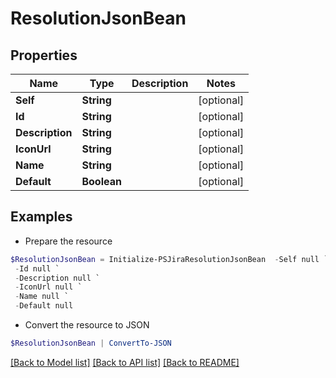 # ResolutionJsonBean
## Properties

Name | Type | Description | Notes
------------ | ------------- | ------------- | -------------
**Self** | **String** |  | [optional] 
**Id** | **String** |  | [optional] 
**Description** | **String** |  | [optional] 
**IconUrl** | **String** |  | [optional] 
**Name** | **String** |  | [optional] 
**Default** | **Boolean** |  | [optional] 

## Examples

- Prepare the resource
```powershell
$ResolutionJsonBean = Initialize-PSJiraResolutionJsonBean  -Self null `
 -Id null `
 -Description null `
 -IconUrl null `
 -Name null `
 -Default null
```

- Convert the resource to JSON
```powershell
$ResolutionJsonBean | ConvertTo-JSON
```

[[Back to Model list]](../README.md#documentation-for-models) [[Back to API list]](../README.md#documentation-for-api-endpoints) [[Back to README]](../README.md)

